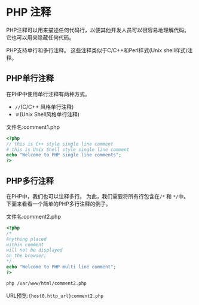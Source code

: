 # PHP 注释

PHP注释可以用来描述任何代码行，以便其他开发人员可以很容易地理解代码。 它也可以用来隐藏任何代码。

PHP支持单行和多行注释。 这些注释类似于C/C++和Perl样式(Unix shell样式)注释。

## PHP单行注释

在PHP中使用单行注释有两种方式。

- `//`(C/C++ 风格单行注释)
- `＃`(Unix Shell风格单行注释)


文件名:comment1.php

```php
<?php  
// this is C++ style single line comment  
# this is Unix Shell style single line comment  
echo "Welcome to PHP single line comments";  
?>
```

## PHP多行注释

在PHP中，我们也可以注释多行。 为此，我们需要将所有行包含在`/*` 和 `*/`中。 下面来看看一个简单的PHP多行注释的例子。

文件名:comment2.php

```php
<?php  
/* 
Anything placed 
within comment 
will not be displayed 
on the browser; 
*/  
echo "Welcome to PHP multi line comment";  
?>
```

```bash
php /var/www/html/comment2.php
```

URL预览:`{host0.http_url}comment2.php`